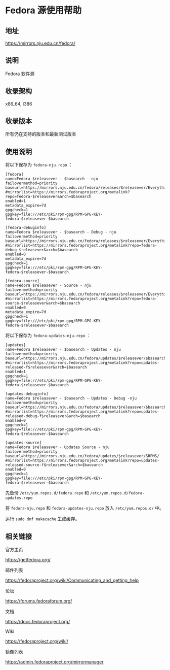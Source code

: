 # Fedora 源使用帮助

## 地址

<https://mirrors.nju.edu.cn/fedora/>

## 说明

Fedora 软件源

## 收录架构

x86_64, i386

## 收录版本

所有仍在支持的版本和最新测试版本

## 使用说明

将以下保存为 `fedora-nju.repo`  ：

    [fedora] 
    name=Fedora $releasever - $basearch - nju
    failovermethod=priority 
    baseurl=https://mirrors.nju.edu.cn/fedora/releases/$releasever/Everything/$basearch/os/ 
    #mirrorlist=https://mirrors.fedoraproject.org/metalink?repo=fedora-$releasever&arch=$basearch 
    enabled=1 
    metadata_expire=7d 
    gpgcheck=1 
    gpgkey=file:///etc/pki/rpm-gpg/RPM-GPG-KEY-fedora-$releasever-$basearch

    [fedora-debuginfo] 
    name=Fedora $releasever - $basearch - Debug - nju
    failovermethod=priority 
    baseurl=https://mirrors.nju.edu.cn/fedora/releases/$releasever/Everything/$basearch/debug/ 
    #mirrorlist=https://mirrors.fedoraproject.org/metalink?repo=fedora-debug-$releasever&arch=$basearch 
    enabled=0 
    metadata_expire=7d 
    gpgcheck=1
    gpgkey=file:///etc/pki/rpm-gpg/RPM-GPG-KEY-fedora-$releasever-$basearch

    [fedora-source] 
    name=Fedora $releasever - Source - nju
    failovermethod=priority 
    baseurl=https://mirrors.nju.edu.cn/fedora/releases/$releasever/Everything/source/SRPMS/ 
    #mirrorlist=https://mirrors.fedoraproject.org/metalink?repo=fedora-source-$releasever&arch=$basearch 
    enabled=0 
    metadata_expire=7d 
    gpgcheck=1 
    gpgkey=file:///etc/pki/rpm-gpg/RPM-GPG-KEY-fedora-$releasever-$basearch

将以下保存为 `fedora-updates-nju.repo`  ：

    [updates]
    name=Fedora $releasever - $basearch - Updates - nju
    failovermethod=priority 
    baseurl=https://mirrors.nju.edu.cn/fedora/updates/$releasever/$basearch/ 
    #mirrorlist=https://mirrors.fedoraproject.org/metalink?repo=updates-released-f$releasever&arch=$basearch 
    enabled=1 
    gpgcheck=1 
    gpgkey=file:///etc/pki/rpm-gpg/RPM-GPG-KEY-fedora-$releasever-$basearch

    [updates-debuginfo] 
    name=Fedora $releasever - $basearch - Updates - Debug -nju
    failovermethod=priority 
    baseurl=https://mirrors.nju.edu.cn/fedora/updates/$releasever/$basearch/debug/ 
    #mirrorlist=https://mirrors.fedoraproject.org/metalink?repo=updates-released-debug-f$releasever&arch=$basearch 
    enabled=0 
    gpgcheck=1 
    gpgkey=file:///etc/pki/rpm-gpg/RPM-GPG-KEY-fedora-$releasever-$basearch

    [updates-source] 
    name=Fedora $releasever - Updates Source - nju
    failovermethod=priority 
    baseurl=https://mirrors.nju.edu.cn/fedora/updates/$releasever/SRPMS/ 
    #mirrorlist=https://mirrors.fedoraproject.org/metalink?repo=updates-released-source-f$releasever&arch=$basearch 
    enabled=0 
    gpgcheck=1 
    gpgkey=file:///etc/pki/rpm-gpg/RPM-GPG-KEY-fedora-$releasever-$basearch 

先备份 `/etc/yum.repos.d/fedora.repo`  和
`/etc/yum.repos.d/fedora-updates.repo` 

将 `fedora-nju.repo`  和
`fedora-updates-nju.repo`  放入
`/etc/yum.repos.d/`  中。

运行 `sudo dnf makecache` 生成缓存。

## 相关链接

官方主页

  <https://getfedora.org/>

邮件列表

  <https://fedoraproject.org/wiki/Communicating_and_getting_help>

论坛

  <https://forums.fedoraforum.org/>

文档

  <https://docs.fedoraproject.org/>

Wiki

  <https://fedoraproject.org/wiki/>

镜像列表

  <https://admin.fedoraproject.org/mirrormanager>
